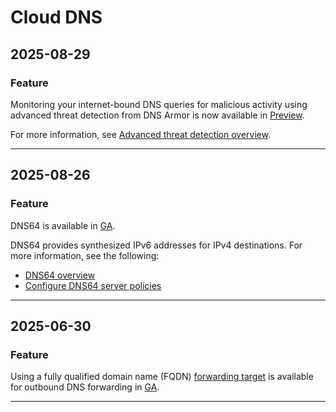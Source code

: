 # Cloud DNS

## 2025-08-29

### Feature

Monitoring your internet-bound DNS queries for malicious activity using advanced threat detection from DNS Armor is now available in [Preview](https://cloud.google.com/products#product-launch-stages).

For more information, see [Advanced threat detection overview](https://cloud.google.com/dns/docs/threat-detection).

---
## 2025-08-26

### Feature

DNS64 is available in [GA](https://cloud.google.com/products#product-launch-stages).

DNS64 provides synthesized IPv6 addresses for IPv4 destinations. For more information, see the following:

* [DNS64 overview](https://cloud.google.com/dns/docs/overview#dns64-overview)
* [Configure DNS64 server policies](https://cloud.google.com/dns/docs/configure-dns64)

---
## 2025-06-30

### Feature

Using a fully qualified domain name (FQDN) [forwarding target](https://cloud.google.com/dns/docs/zones/forwarding-zones) is available for outbound DNS forwarding in [GA](https://cloud.google.com/products#product-launch-stages).

---
